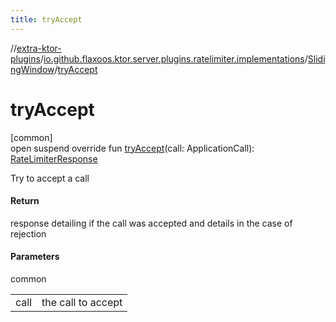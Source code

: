 ```yaml
---
title: tryAccept
---
```


//[extra-ktor-plugins](../../../index.md)/[io.github.flaxoos.ktor.server.plugins.ratelimiter.implementations](../index.md)/[SlidingWindow](index.md)/[tryAccept](try-accept.md)

# tryAccept

[common]\
open suspend override fun [tryAccept](try-accept.md)(call:
ApplicationCall): [RateLimiterResponse](../../io.github.flaxoos.ktor.server.plugins.ratelimiter/-rate-limiter-response/index.md)

Try to accept a call

#### Return

response detailing if the call was accepted and details in the case of rejection

#### Parameters

common

|      |                    |
|------|--------------------|
| call | the call to accept |




